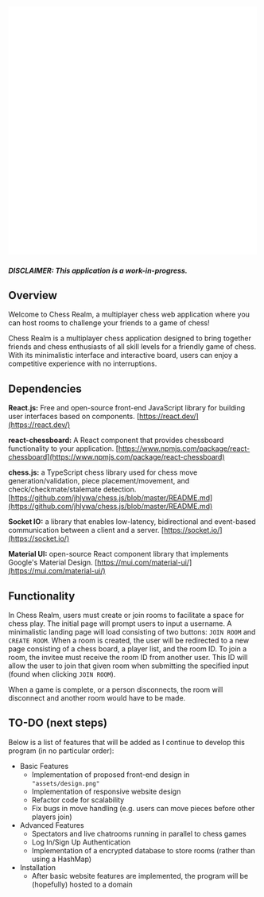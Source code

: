 
![](assets/logo.png)

  

#### *DISCLAIMER: This application is a work-in-progress.*

## Overview
  
Welcome to Chess Realm, a multiplayer chess web application where you can host rooms to challenge your friends to a game of chess!

Chess Realm is a multiplayer chess application designed to bring together friends and chess enthusiasts of all skill levels for a friendly game of chess. With its minimalistic interface and interactive board, users can enjoy a competitive experience with no interruptions.

## Dependencies

**React.js:** Free and open-source front-end JavaScript library for building user interfaces based on components. [https://react.dev/](https://react.dev/)

**react-chessboard:** A React component that provides chessboard functionality to your application.
[https://www.npmjs.com/package/react-chessboard](https://www.npmjs.com/package/react-chessboard)

**chess.js:** a TypeScript chess library used for chess move generation/validation, piece placement/movement, and check/checkmate/stalemate detection.
[https://github.com/jhlywa/chess.js/blob/master/README.md](https://github.com/jhlywa/chess.js/blob/master/README.md)

**Socket IO:** a library that enables low-latency, bidirectional and event-based communication between a client and a server.
[https://socket.io/](https://socket.io/)

**Material UI:** open-source React component library that implements Google's Material Design.
[https://mui.com/material-ui/](https://mui.com/material-ui/)

## Functionality

In Chess Realm, users must create or join rooms to facilitate a space for chess play. The initial page will prompt users to input a username. A minimalistic landing page will load consisting of two buttons: `JOIN ROOM` and `CREATE ROOM`. When a room is created, the user will be redirected to a new page consisting of a chess board, a player list, and the room ID. To join a room, the invitee must receive the room ID from another user. This ID will allow the user to join that given room when submitting the specified input (found when clicking `JOIN ROOM`).

When a game is complete, or a person disconnects, the room will disconnect and another room would have to be made.

## TO-DO (next steps)

Below is a list of features that will be added as I continue to develop this program (in no particular order):

- Basic Features
	- Implementation of proposed front-end design in `"assets/design.png"`
	- Implementation of responsive website design
	- Refactor code for scalability
	- Fix bugs in move handling (e.g. users can move pieces before other players join)
- Advanced Features
	- Spectators and live chatrooms running in parallel to chess games
	- Log In/Sign Up Authentication
	- Implementation of a encrypted database to store rooms (rather than using a HashMap)
- Installation
	- After basic website features are implemented, the program will be (hopefully) hosted to a domain 